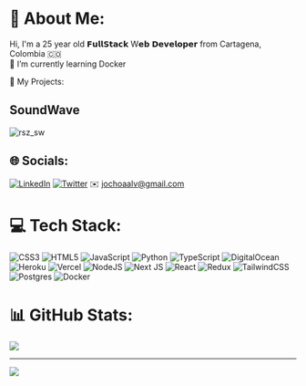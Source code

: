 # 💫 About Me:
Hi, I'm a 25 year old 𝗙𝘂𝗹𝗹𝗦𝘁𝗮𝗰𝗸 W𝗲𝗯 𝗗𝗲𝘃𝗲𝗹𝗼𝗽𝗲𝗿 from Cartagena, Colombia 🇨🇴
<br>
🌱 I’m currently learning Docker

📌 My Projects:
## SoundWave
![rsz_sw](https://user-images.githubusercontent.com/11370770/177621552-430107a8-5b9c-4152-b1ca-9f1a662cfb96.png)



## 🌐 Socials:
[![LinkedIn](https://img.shields.io/badge/LinkedIn-%230077B5.svg?logo=linkedin&logoColor=white)](https://linkedin.com/in/javierochoaalv) [![Twitter](https://img.shields.io/badge/Twitter-%231DA1F2.svg?logo=Twitter&logoColor=white)](https://twitter.com/JavierOchoaAlv) 
✉️ jochoaalv@gmail.com

# 💻 Tech Stack:
![CSS3](https://img.shields.io/badge/css3-%231572B6.svg?style=for-the-badge&logo=css3&logoColor=white) ![HTML5](https://img.shields.io/badge/html5-%23E34F26.svg?style=for-the-badge&logo=html5&logoColor=white) ![JavaScript](https://img.shields.io/badge/javascript-%23323330.svg?style=for-the-badge&logo=javascript&logoColor=%23F7DF1E) ![Python](https://img.shields.io/badge/python-3670A0?style=for-the-badge&logo=python&logoColor=ffdd54) ![TypeScript](https://img.shields.io/badge/typescript-%23007ACC.svg?style=for-the-badge&logo=typescript&logoColor=white) ![DigitalOcean](https://img.shields.io/badge/DigitalOcean-%230167ff.svg?style=for-the-badge&logo=digitalOcean&logoColor=white) ![Heroku](https://img.shields.io/badge/heroku-%23430098.svg?style=for-the-badge&logo=heroku&logoColor=white) ![Vercel](https://img.shields.io/badge/vercel-%23000000.svg?style=for-the-badge&logo=vercel&logoColor=white) ![NodeJS](https://img.shields.io/badge/node.js-6DA55F?style=for-the-badge&logo=node.js&logoColor=white) ![Next JS](https://img.shields.io/badge/Next-black?style=for-the-badge&logo=next.js&logoColor=white) ![React](https://img.shields.io/badge/react-%2320232a.svg?style=for-the-badge&logo=react&logoColor=%2361DAFB) ![Redux](https://img.shields.io/badge/redux-%23593d88.svg?style=for-the-badge&logo=redux&logoColor=white) ![TailwindCSS](https://img.shields.io/badge/tailwindcss-%2338B2AC.svg?style=for-the-badge&logo=tailwind-css&logoColor=white) ![Postgres](https://img.shields.io/badge/postgres-%23316192.svg?style=for-the-badge&logo=postgresql&logoColor=white) ![Docker](https://img.shields.io/badge/docker-%230db7ed.svg?style=for-the-badge&logo=docker&logoColor=white)
# 📊 GitHub Stats:
![](https://github-readme-stats.vercel.app/api/top-langs/?username=javierochoa&theme=default&hide_border=false&include_all_commits=true&count_private=true&layout=compact)

---
[![](https://visitcount.itsvg.in/api?id=javierochoa&icon=0&color=12)](https://visitcount.itsvg.in)
